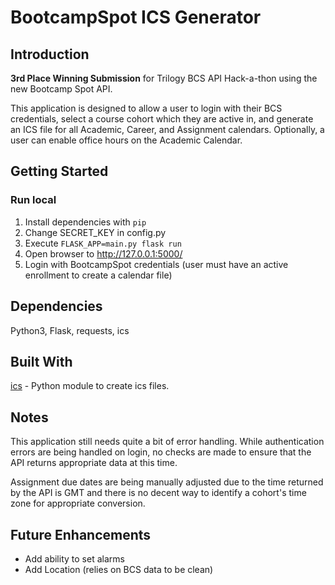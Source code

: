 # BootcampSpot ICS Generator

## Introduction
**3rd Place Winning Submission** for Trilogy BCS API Hack-a-thon using the new Bootcamp Spot API.

This application is designed to allow a user to login with their BCS credentials, select a course cohort which they are active in, and generate an ICS file for all Academic, Career, and Assignment calendars. Optionally, a user can enable office hours on the Academic Calendar.

## Getting Started
### Run local
1. Install dependencies with `pip`
2. Change SECRET_KEY in config.py
3. Execute `FLASK_APP=main.py flask run`
4. Open browser to http://127.0.0.1:5000/
5. Login with BootcampSpot credentials (user must have an active enrollment to create a calendar file)

## Dependencies
Python3, Flask, requests, ics

## Built With

[ics](https://github.com/C4ptainCrunch/ics.py) - Python module to create ics files.

## Notes
This application still needs quite a bit of error handling. While authentication errors are being handled on login, no checks are made to ensure that the API returns appropriate data at this time.

Assignment due dates are being manually adjusted due to the time returned by the API is GMT and there is no decent way to identify a cohort's time zone for appropriate conversion.

## Future Enhancements
* Add ability to set alarms
* Add Location (relies on BCS data to be clean)
